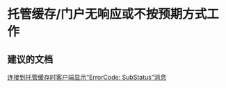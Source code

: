 <properties
    pageTitle="托管缓存/门户无响应或不按预期方式工作"
    description="托管缓存/门户无响应或不按预期方式工作"
    service="microsoft.cache"
    resource="redis"
    authors="aashu"
    displayOrder=""
    selfHelpType="generic"
    supportTopicIds="32421017"
    resourceTags=""
    productPesIds="14783"
    cloudEnvironments="public"
/>


# 托管缓存/门户无响应或不按预期方式工作


## **建议的文档**
[连接到托管缓存时客户端显示“ErrorCode<ERRCA0016>: SubStatus<ES0001>”消息](https://aka.ms/ManagedCacheSslCompat)



<!--HONumber=Jul16_HO4-->


